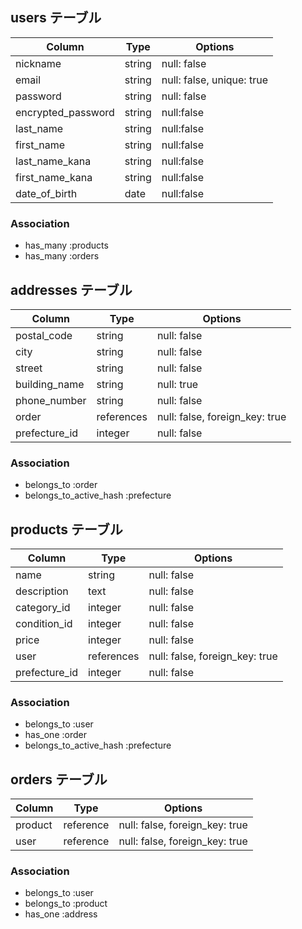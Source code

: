 

## users テーブル

| Column                | Type   | Options     |
| ----------------------| ------ | ----------- |
| nickname              | string | null: false |
| email                 | string | null: false, unique: true |
| password              | string | null: false |
| encrypted_password    | string | null:false  |
| last_name             | string | null:false  |
| first_name            | string | null:false  |
| last_name_kana        | string | null:false  |
| first_name_kana       | string | null:false  |
| date_of_birth         | date   | null:false  |

### Association

- has_many :products
- has_many :orders


## addresses テーブル

| Column        | Type       | Options     |
| ------------- | ---------- | ----------- |
| postal_code   | string     | null: false |
| city          | string     | null: false |
| street        | string     | null: false |
| building_name | string     | null: true  |
| phone_number  | string     | null: false |
| order         | references | null: false, foreign_key: true|
| prefecture_id | integer    | null: false |    

### Association

- belongs_to :order
- belongs_to_active_hash :prefecture



## products テーブル

| Column        | Type       | Options     |
| --------------| ---------- | ----------- |
| name          | string     | null: false |
| description   | text       | null: false |
| category_id   | integer    | null: false |
| condition_id  | integer    | null: false |
| price         | integer    | null: false |
| user          | references | null: false, foreign_key: true|
| prefecture_id | integer    | null: false |    


### Association

- belongs_to :user
- has_one :order
- belongs_to_active_hash :prefecture


## orders テーブル

| Column     | Type      | Options     |
| ---------- | --------- | ----------- |
| product    | reference | null: false, foreign_key: true  |
| user       | reference | null: false, foreign_key: true  |

### Association

- belongs_to :user
- belongs_to :product
- has_one :address